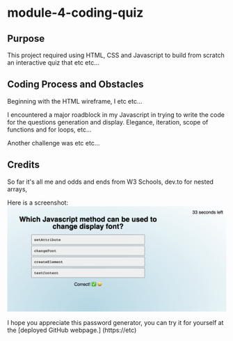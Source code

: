 # module-4-coding-quiz
## Purpose
This project required using HTML, CSS and Javascript to build from scratch an interactive quiz that etc etc...

## Coding Process and Obstacles
Beginning with the HTML wireframe, I etc etc...

I encountered a major roadblock in my Javascript in trying to write the code for the questions generation and display. Elegance, iteration, scope of functions and for loops, etc...

Another challenge was etc etc...

## Credits
So far it's all me and odds and ends from W3 Schools, dev.to for nested arrays,

Here is a screenshot:
![screenshot of coding quiz webpage](demo.png)

I hope you appreciate this password generator, you can try it for yourself at the [deployed GitHub webpage.] (https://etc)